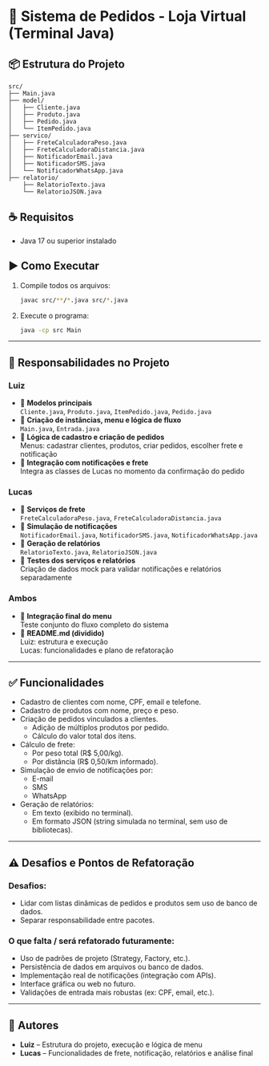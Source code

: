 # 🛒 Sistema de Pedidos - Loja Virtual (Terminal Java)

## 📦 Estrutura do Projeto

```
src/
├── Main.java
├── model/
│   ├── Cliente.java
│   ├── Produto.java
│   ├── Pedido.java
│   └── ItemPedido.java
├── servico/
│   ├── FreteCalculadoraPeso.java
│   ├── FreteCalculadoraDistancia.java
│   ├── NotificadorEmail.java
│   ├── NotificadorSMS.java
│   └── NotificadorWhatsApp.java
├── relatorio/
    ├── RelatorioTexto.java
    └── RelatorioJSON.java
```

## ☕ Requisitos
- Java 17 ou superior instalado

## ▶️ Como Executar
1. Compile todos os arquivos:
   ```bash
   javac src/**/*.java src/*.java
   ```

2. Execute o programa:
   ```bash
   java -cp src Main
   ```

---

## 👤 Responsabilidades no Projeto

### Luiz
- 🧱 **Modelos principais**  
  `Cliente.java`, `Produto.java`, `ItemPedido.java`, `Pedido.java`
- 🧪 **Criação de instâncias, menu e lógica de fluxo**  
  `Main.java`, `Entrada.java`
- 🔁 **Lógica de cadastro e criação de pedidos**  
  Menus: cadastrar clientes, produtos, criar pedidos, escolher frete e notificação
- 🧾 **Integração com notificações e frete**  
  Integra as classes de Lucas no momento da confirmação do pedido

### Lucas
- 🚚 **Serviços de frete**  
  `FreteCalculadoraPeso.java`, `FreteCalculadoraDistancia.java`
- 🔔 **Simulação de notificações**  
  `NotificadorEmail.java`, `NotificadorSMS.java`, `NotificadorWhatsApp.java`
- 📄 **Geração de relatórios**  
  `RelatorioTexto.java`, `RelatorioJSON.java`
- 🧪 **Testes dos serviços e relatórios**  
  Criação de dados mock para validar notificações e relatórios separadamente

### Ambos
- 💬 **Integração final do menu**  
  Teste conjunto do fluxo completo do sistema
- 📝 **README.md (dividido)**  
  Luiz: estrutura e execução  
  Lucas: funcionalidades e plano de refatoração

---

## ✅ Funcionalidades

- Cadastro de clientes com nome, CPF, email e telefone.
- Cadastro de produtos com nome, preço e peso.
- Criação de pedidos vinculados a clientes.
  - Adição de múltiplos produtos por pedido.
  - Cálculo do valor total dos itens.
- Cálculo de frete:
  - Por peso total (R$ 5,00/kg).
  - Por distância (R$ 0,50/km informado).
- Simulação de envio de notificações por:
  - E-mail
  - SMS
  - WhatsApp
- Geração de relatórios:
  - Em texto (exibido no terminal).
  - Em formato JSON (string simulada no terminal, sem uso de bibliotecas).

---

## ⚠️ Desafios e Pontos de Refatoração

### Desafios:
- Lidar com listas dinâmicas de pedidos e produtos sem uso de banco de dados.
- Separar responsabilidade entre pacotes.

### O que falta / será refatorado futuramente:
- Uso de padrões de projeto (Strategy, Factory, etc.).
- Persistência de dados em arquivos ou banco de dados.
- Implementação real de notificações (integração com APIs).
- Interface gráfica ou web no futuro.
- Validações de entrada mais robustas (ex: CPF, email, etc.).

---

## 👥 Autores
- **Luiz** – Estrutura do projeto, execução e lógica de menu
- **Lucas** – Funcionalidades de frete, notificação, relatórios e análise final
